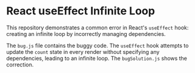 # React useEffect Infinite Loop

This repository demonstrates a common error in React's `useEffect` hook: creating an infinite loop by incorrectly managing dependencies.

The `bug.js` file contains the buggy code. The `useEffect` hook attempts to update the `count` state in every render without specifying any dependencies, leading to an infinite loop.  The `bugSolution.js` shows the correction.